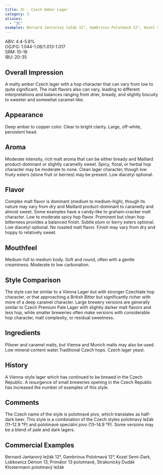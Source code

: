 ```yaml
---
title: 3C - Czech Amber Lager
category: 3
aliases: 
  - "3C"
examples: Bernard Jantarový ležák 12°, Gambrinus Polotmavá 12°, Kozel Semi-Dark, Lobkowicz Démon 13, Primátor 13 polotmavé, Strakonický Dudák Klostermann polotmavý ležák
---
```


ABV: 4.4-5.8%  
OG/FG: 1.044-1.06/1.013-1.017  
SRM: 10-16  
IBU: 20-35

## Overall Impression
A malty amber Czech lager with a hop character that can vary from low to quite significant. The malt flavors also can vary, leading to different interpretations and balances ranging from drier, bready, and slightly biscuity to sweeter and somewhat caramel-like.

## Appearance
Deep amber to copper color. Clear to bright clarity. Large, off-white, persistent head.

## Aroma
Moderate intensity, rich malt aroma that can be either bready and Maillard product-dominant or slightly caramelly sweet. Spicy, floral, or herbal hop character may be moderate to none. Clean lager character, though low fruity esters (stone fruit or berries) may be present. Low diacetyl optional.

## Flavor
Complex malt flavor is dominant (medium to medium-high), though its nature may vary from dry and Maillard product-dominant to caramelly and almost sweet. Some examples have a candy-like to graham-cracker malt character. Low to moderate spicy hop flavor. Prominent but clean hop bitterness provides a balanced finish. Subtle plum or berry esters optional. Low diacetyl optional. No roasted malt flavor. Finish may vary from dry and hoppy to relatively sweet.

## Mouthfeel
Medium-full to medium body. Soft and round, often with a gentle creaminess. Moderate to low carbonation.

## Style Comparison
The style can be similar to a Vienna Lager but with stronger Czechlate hop character, or that approaching a British Bitter but significantly richer with more of a deep caramel character. Large brewery versions are generally similar to Czech Premium Pale Lager with slightly darker malt flavors and less hop, while smaller breweries often make versions with considerable hop character, malt complexity, or residual sweetness.

## Ingredients
Pilsner and caramel malts, but Vienna and Munich malts may also be used. Low mineral content water.Traditional Czech hops. Czech lager yeast.

## History
A Vienna-style lager which has continued to be brewed in the Czech Republic. A resurgence of small breweries opening in the Czech Republic has increased the number of examples of this style.

## Comments
The Czech name of the style is polotmavé pivo, which translates as half-dark beer. This style is a combination of the Czech styles polotmavý ležák (11–12.9 °P) and polotmavé speciální pivo (13–14.9 °P). Some versions may be a blend of pale and dark lagers.

## Commercial Examples
Bernard Jantarový ležák 12°, Gambrinus Polotmavá 12°, Kozel Semi-Dark, Lobkowicz Démon 13, Primátor 13 polotmavé, Strakonický Dudák Klostermann polotmavý ležák